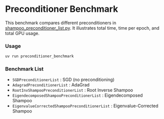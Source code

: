 # Preconditioner Benchmark

This benchmark compares different preconditioners in [shampoo_preconditioner_list.py](https://github.com/facebookresearch/optimizers/blob/main/distributed_shampoo/utils/shampoo_preconditioner_list.py). It illustrates total time, time per epoch, and total GPU usage.

### Usage

```bash
uv run preconditioner_benchmark
```

### Benchmark List

- `SGDPreconditionerList` : SGD (no preconditioning)
- `AdagradPreconditionerList` : AdaGrad
- `RootInvShampooPreconditionerList` : Root Inverse Shampoo
- `EigendecomposedShampooPreconditionerList` : Eigendecomposed Shampoo
- `EigenvalueCorrectedShampooPreconditionerList` : Eigenvalue-Corrected Shampoo